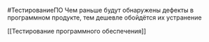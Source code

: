 #ТестированиеПО 
Чем раньше будут обнаружены дефекты в программном продукте, тем дешевле обойдётся их устранение

[[Тестирование программного обеспечения]]